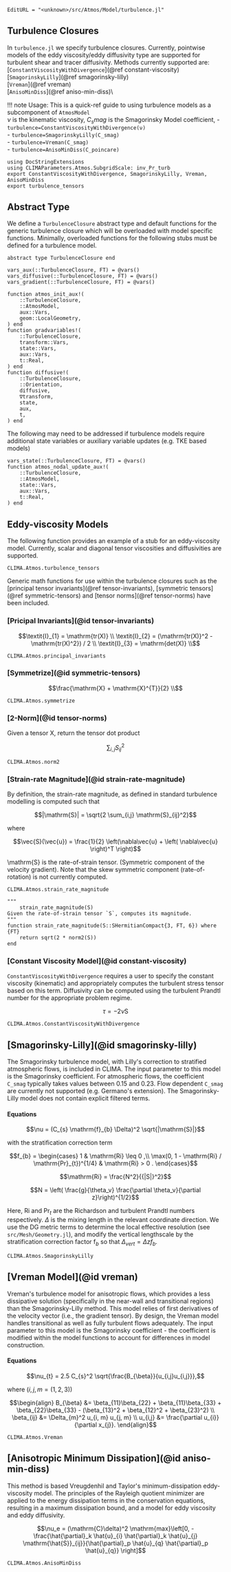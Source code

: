 ```@meta
EditURL = "<unknown>/src/Atmos/Model/turbulence.jl"
```

## Turbulence Closures
In `turbulence.jl` we specify turbulence closures. Currently,
pointwise models of the eddy viscosity/eddy diffusivity type are
supported for turbulent shear and tracer diffusivity. Methods currently supported
are:\
[`ConstantViscosityWithDivergence`](@ref constant-viscosity)\
[`SmagorinskyLilly`](@ref smagorinsky-lilly)\
[`Vreman`](@ref vreman)\
[`AnisoMinDiss`](@ref aniso-min-diss)\

!!! note
    Usage: This is a quick-ref guide to using turbulence models as a subcomponent
    of `AtmosModel` \
    $\nu$ is the kinematic viscosity, $C_smag$ is the Smagorinsky Model coefficient,
    - `turbulence=ConstantViscosityWithDivergence(ν)`\
    - `turbulence=SmagorinskyLilly(C_smag)`\
    - `turbulence=Vreman(C_smag)`\
    - `turbulence=AnisoMinDiss(C_poincare)`

```@example turbulence
using DocStringExtensions
using CLIMAParameters.Atmos.SubgridScale: inv_Pr_turb
export ConstantViscosityWithDivergence, SmagorinskyLilly, Vreman, AnisoMinDiss
export turbulence_tensors
```

## Abstract Type
We define a `TurbulenceClosure` abstract type and
default functions for the generic turbulence closure
which will be overloaded with model specific functions. Minimally, overloaded functions for the 
following stubs must be defined for a turbulence model. 

```@example turbulence
abstract type TurbulenceClosure end

vars_aux(::TurbulenceClosure, FT) = @vars()
vars_diffusive(::TurbulenceClosure, FT) = @vars()
vars_gradient(::TurbulenceClosure, FT) = @vars()

function atmos_init_aux!(
    ::TurbulenceClosure,
    ::AtmosModel,
    aux::Vars,
    geom::LocalGeometry,
) end
function gradvariables!(
    ::TurbulenceClosure,
    transform::Vars,
    state::Vars,
    aux::Vars,
    t::Real,
) end
function diffusive!(
    ::TurbulenceClosure,
    ::Orientation,
    diffusive,
    ∇transform,
    state,
    aux,
    t,
) end
```

The following may need to be addressed if turbulence models require 
additional state variables or auxiliary variable updates (e.g. TKE 
based models) 

```@example turbulence
vars_state(::TurbulenceClosure, FT) = @vars()
function atmos_nodal_update_aux!(
    ::TurbulenceClosure,
    ::AtmosModel,
    state::Vars,
    aux::Vars,
    t::Real,
) end
```

## Eddy-viscosity Models
The following function provides an example of a stub for an eddy-viscosity model. 
Currently, scalar and diagonal tensor viscosities and diffusivities are supported. 

```@docs 
CLIMA.Atmos.turbulence_tensors
```

Generic math functions for use within the turbulence closures such as the [principal tensor invariants](@ref tensor-invariants),
[symmetric tensors](@ref symmetric-tensors) and [tensor norms](@ref tensor-norms) have been included.

### [Pricipal Invariants](@id tensor-invariants)
```math
\textit{I}_{1} = \mathrm{tr(X)} \\
\textit{I}_{2} = (\mathrm{tr(X)}^2 - \mathrm{tr(X)^2}) / 2 \\
\textit{I}_{3} = \mathrm{det(X)} \\
```

```@docs
CLIMA.Atmos.principal_invariants
```

### [Symmetrize](@id symmetric-tensors)
```math
\frac{\mathrm{X} + \mathrm{X}^{T}}{2} \\
```
```@docs
CLIMA.Atmos.symmetrize
```

### [2-Norm](@id tensor-norms)
Given a tensor X, return the tensor dot product
```math
\sum_{i,j} S_{ij}^2
```
```@docs
CLIMA.Atmos.norm2
```

### [Strain-rate Magnitude](@id strain-rate-magnitude)
By definition, the strain-rate magnitude, as defined in
standard turbulence modelling is computed such that
```math
|\mathrm{S}| = \sqrt{2 \sum_{i,j} \mathrm{S}_{ij}^2}
```
where
```math
\vec{S}(\vec{u}) = \frac{1}{2}  \left(\nabla\vec{u} +  \left( \nabla\vec{u} \right)^T \right)
```
\mathrm{S} is the rate-of-strain tensor. (Symmetric component of the velocity gradient). Note that the
skew symmetric component (rate-of-rotation) is not currently computed.

```@docs
CLIMA.Atmos.strain_rate_magnitude
```

```@example turbulence
"""
    strain_rate_magnitude(S)
Given the rate-of-strain tensor `S`, computes its magnitude.
"""
function strain_rate_magnitude(S::SHermitianCompact{3, FT, 6}) where {FT}
    return sqrt(2 * norm2(S))
end
```

### [Constant Viscosity Model](@id constant-viscosity)
`ConstantViscosityWithDivergence` requires a user to specify the constant viscosity (kinematic)
and appropriately computes the turbulent stress tensor based on this term. Diffusivity can be
computed using the turbulent Prandtl number for the appropriate problem regime.
```math
\tau = - 2 \nu \mathrm{S}
```

```@docs
CLIMA.Atmos.ConstantViscosityWithDivergence
```

## [Smagorinsky-Lilly](@id smagorinsky-lilly)
The Smagorinsky turbulence model, with Lilly's correction to
stratified atmospheric flows, is included in CLIMA.
The input parameter to this model is the Smagorinsky coefficient.
For atmospheric flows, the coefficient `C_smag` typically takes values between
0.15 and 0.23. Flow dependent `C_smag` are currently not supported (e.g. Germano's
extension). The Smagorinsky-Lilly model does not contain explicit filtered terms.

#### Equations

```math
\nu = (C_{s} \mathrm{f}_{b} \Delta)^2 \sqrt{|\mathrm{S}|}
```
with the stratification correction term
```math
f_{b} =
   \begin{cases}
   1 & \mathrm{Ri} \leq 0 ,\\
   \max(0, 1 - \mathrm{Ri} / \mathrm{Pr}_{t})^{1/4} & \mathrm{Ri} > 0 .
   \end{cases}
```
```math
\mathrm{Ri} =  \frac{N^2}{{|S|}^2}
```
```math
N = \left( \frac{g}{\theta_v} \frac{\partial \theta_v}{\partial z}\right)^{1/2}
```
Here, $\mathrm{Ri}$ and $\mathrm{Pr}_{t}$ are the Richardson and
turbulent Prandtl numbers respectively.  $\Delta$ is the mixing length in the
relevant coordinate direction. We use the DG metric terms to determine the
local effective resolution (see `src/Mesh/Geometry.jl`), and modify the vertical lengthscale by the
stratification correction factor $\mathrm{f}_{b}$ so that $\Delta_{vert} = \Delta z f_b$.

```@docs
CLIMA.Atmos.SmagorinskyLilly
```

## [Vreman Model](@id vreman)
Vreman's turbulence model for anisotropic flows, which provides a
less dissipative solution (specifically in the near-wall and transitional regions)
than the Smagorinsky-Lilly method. This model
relies of first derivatives of the velocity vector (i.e., the gradient tensor).
By design, the Vreman model handles transitional as well as fully turbulent flows adequately.
The input parameter to this model is the Smagorinsky coefficient - the coefficient is modified
within the model functions to account for differences in model construction.
#### Equations
```math
\nu_{t} = 2.5 C_{s}^2 \sqrt{\frac{B_{\beta}}{u_{i,j}u_{i,j}}},
```
where ($i,j, m = (1,2,3)$)
```math
\begin{align}
B_{\beta} &= \beta_{11}\beta_{22} + \beta_{11}\beta_{33} + \beta_{22}\beta_{33} - (\beta_{13}^2 + \beta_{12}^2 + \beta_{23}^2) \\
\beta_{ij} &= \Delta_{m}^2 u_{i, m} u_{j, m} \\
u_{i,j} &= \frac{\partial u_{i}}{\partial x_{j}}.
\end{align}
```

```@docs
CLIMA.Atmos.Vreman
```

## [Anisotropic Minimum Dissipation](@id aniso-min-diss)
This method is based Vreugdenhil and Taylor's minimum-dissipation eddy-viscosity model.
The principles of the Rayleigh quotient minimizer are applied to the energy dissipation terms in the
conservation equations, resulting in a maximum dissipation bound, and a model for
eddy viscosity and eddy diffusivity.
```math
\nu_e = (\mathrm{C}\delta)^2  \mathrm{max}\left[0, - \frac{\hat{\partial}_k \hat{u}_{i} \hat{\partial}_k \hat{u}_{j} \mathrm{\hat{S}}_{ij}}{\hat{\partial}_p \hat{u}_{q} \hat{\partial}_p \hat{u}_{q}} \right]
```
```@docs
CLIMA.Atmos.AnisoMinDiss
```
